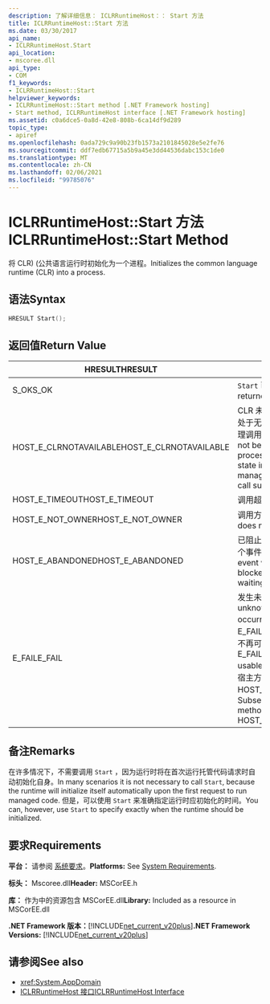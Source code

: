 ```yaml
---
description: 了解详细信息： ICLRRuntimeHost：： Start 方法
title: ICLRRuntimeHost::Start 方法
ms.date: 03/30/2017
api_name:
- ICLRRuntimeHost.Start
api_location:
- mscoree.dll
api_type:
- COM
f1_keywords:
- ICLRRuntimeHost::Start
helpviewer_keywords:
- ICLRRuntimeHost::Start method [.NET Framework hosting]
- Start method, ICLRRuntimeHost interface [.NET Framework hosting]
ms.assetid: c0a6dce5-0a8d-42e8-808b-6ca14df9d289
topic_type:
- apiref
ms.openlocfilehash: 0ada729c9a90b23fb1573a2101845028e5e2fe76
ms.sourcegitcommit: ddf7edb67715a5b9a45e3dd44536dabc153c1de0
ms.translationtype: MT
ms.contentlocale: zh-CN
ms.lasthandoff: 02/06/2021
ms.locfileid: "99785076"
---
```

# <a name="iclrruntimehoststart-method"></a><span data-ttu-id="41f0f-103">ICLRRuntimeHost::Start 方法</span><span class="sxs-lookup"><span data-stu-id="41f0f-103">ICLRRuntimeHost::Start Method</span></span>

<span data-ttu-id="41f0f-104">将 CLR)  (公共语言运行时初始化为一个进程。</span><span class="sxs-lookup"><span data-stu-id="41f0f-104">Initializes the common language runtime (CLR) into a process.</span></span>  
  
## <a name="syntax"></a><span data-ttu-id="41f0f-105">语法</span><span class="sxs-lookup"><span data-stu-id="41f0f-105">Syntax</span></span>  
  
```cpp  
HRESULT Start();  
```  
  
## <a name="return-value"></a><span data-ttu-id="41f0f-106">返回值</span><span class="sxs-lookup"><span data-stu-id="41f0f-106">Return Value</span></span>  
  
|<span data-ttu-id="41f0f-107">HRESULT</span><span class="sxs-lookup"><span data-stu-id="41f0f-107">HRESULT</span></span>|<span data-ttu-id="41f0f-108">说明</span><span class="sxs-lookup"><span data-stu-id="41f0f-108">Description</span></span>|  
|-------------|-----------------|  
|<span data-ttu-id="41f0f-109">S_OK</span><span class="sxs-lookup"><span data-stu-id="41f0f-109">S_OK</span></span>|<span data-ttu-id="41f0f-110">`Start` 已成功返回。</span><span class="sxs-lookup"><span data-stu-id="41f0f-110">`Start` returned successfully.</span></span>|  
|<span data-ttu-id="41f0f-111">HOST_E_CLRNOTAVAILABLE</span><span class="sxs-lookup"><span data-stu-id="41f0f-111">HOST_E_CLRNOTAVAILABLE</span></span>|<span data-ttu-id="41f0f-112">CLR 未加载到进程中，或 CLR 处于无法运行托管代码或成功处理调用的状态。</span><span class="sxs-lookup"><span data-stu-id="41f0f-112">The CLR has not been loaded into a process, or the CLR is in a state in which it cannot run managed code or process the call successfully.</span></span>|  
|<span data-ttu-id="41f0f-113">HOST_E_TIMEOUT</span><span class="sxs-lookup"><span data-stu-id="41f0f-113">HOST_E_TIMEOUT</span></span>|<span data-ttu-id="41f0f-114">调用超时。</span><span class="sxs-lookup"><span data-stu-id="41f0f-114">The call timed out.</span></span>|  
|<span data-ttu-id="41f0f-115">HOST_E_NOT_OWNER</span><span class="sxs-lookup"><span data-stu-id="41f0f-115">HOST_E_NOT_OWNER</span></span>|<span data-ttu-id="41f0f-116">调用方不拥有该锁。</span><span class="sxs-lookup"><span data-stu-id="41f0f-116">The caller does not own the lock.</span></span>|  
|<span data-ttu-id="41f0f-117">HOST_E_ABANDONED</span><span class="sxs-lookup"><span data-stu-id="41f0f-117">HOST_E_ABANDONED</span></span>|<span data-ttu-id="41f0f-118">已阻止的线程或纤程正在等待某个事件时，该事件被取消。</span><span class="sxs-lookup"><span data-stu-id="41f0f-118">An event was canceled while a blocked thread or fiber was waiting on it.</span></span>|  
|<span data-ttu-id="41f0f-119">E_FAIL</span><span class="sxs-lookup"><span data-stu-id="41f0f-119">E_FAIL</span></span>|<span data-ttu-id="41f0f-120">发生未知的灾难性故障。</span><span class="sxs-lookup"><span data-stu-id="41f0f-120">An unknown catastrophic failure occurred.</span></span> <span data-ttu-id="41f0f-121">如果方法返回 E_FAIL，则 CLR 在该进程内将不再可用。</span><span class="sxs-lookup"><span data-stu-id="41f0f-121">If a method returns E_FAIL, the CLR is no longer usable within the process.</span></span> <span data-ttu-id="41f0f-122">对宿主方法的后续调用会返回 HOST_E_CLRNOTAVAILABLE。</span><span class="sxs-lookup"><span data-stu-id="41f0f-122">Subsequent calls to hosting methods return HOST_E_CLRNOTAVAILABLE.</span></span>|  
  
## <a name="remarks"></a><span data-ttu-id="41f0f-123">备注</span><span class="sxs-lookup"><span data-stu-id="41f0f-123">Remarks</span></span>  

 <span data-ttu-id="41f0f-124">在许多情况下，不需要调用 `Start` ，因为运行时将在首次运行托管代码请求时自动初始化自身。</span><span class="sxs-lookup"><span data-stu-id="41f0f-124">In many scenarios it is not necessary to call `Start`, because the runtime will initialize itself automatically upon the first request to run managed code.</span></span> <span data-ttu-id="41f0f-125">但是，可以使用 `Start` 来准确指定运行时应初始化的时间。</span><span class="sxs-lookup"><span data-stu-id="41f0f-125">You can, however, use `Start` to specify exactly when the runtime should be initialized.</span></span>  
  
## <a name="requirements"></a><span data-ttu-id="41f0f-126">要求</span><span class="sxs-lookup"><span data-stu-id="41f0f-126">Requirements</span></span>  

 <span data-ttu-id="41f0f-127">**平台：** 请参阅 [系统要求](../../get-started/system-requirements.md)。</span><span class="sxs-lookup"><span data-stu-id="41f0f-127">**Platforms:** See [System Requirements](../../get-started/system-requirements.md).</span></span>  
  
 <span data-ttu-id="41f0f-128">**标头：** Mscoree.dll</span><span class="sxs-lookup"><span data-stu-id="41f0f-128">**Header:** MSCorEE.h</span></span>  
  
 <span data-ttu-id="41f0f-129">**库：** 作为中的资源包含 MSCorEE.dll</span><span class="sxs-lookup"><span data-stu-id="41f0f-129">**Library:** Included as a resource in MSCorEE.dll</span></span>  
  
 <span data-ttu-id="41f0f-130">**.NET Framework 版本：**[!INCLUDE[net_current_v20plus](../../../../includes/net-current-v20plus-md.md)]</span><span class="sxs-lookup"><span data-stu-id="41f0f-130">**.NET Framework Versions:** [!INCLUDE[net_current_v20plus](../../../../includes/net-current-v20plus-md.md)]</span></span>  
  
## <a name="see-also"></a><span data-ttu-id="41f0f-131">请参阅</span><span class="sxs-lookup"><span data-stu-id="41f0f-131">See also</span></span>

- <xref:System.AppDomain>
- [<span data-ttu-id="41f0f-132">ICLRRuntimeHost 接口</span><span class="sxs-lookup"><span data-stu-id="41f0f-132">ICLRRuntimeHost Interface</span></span>](iclrruntimehost-interface.md)
